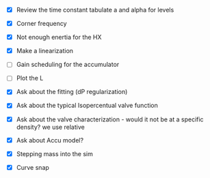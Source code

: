 - [x] Review the time constant tabulate a and alpha for levels
- [x] Corner frequency
- [x] Not enough enertia for the HX
- [x] Make a linearization
- [ ] Gain scheduling for the accumulator
- [ ] Plot the L


- [x] Ask about the fitting (dP regularization)
- [x] Ask about the typical Isopercentual valve function
- [x] Ask about the valve characterization - would it not be at a specific density? we use relative
- [x] Ask about Accu model?
- [x] Stepping mass into the sim
- [x] Curve snap
